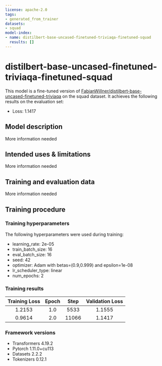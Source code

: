 ```yaml
---
license: apache-2.0
tags:
- generated_from_trainer
datasets:
- squad
model-index:
- name: distilbert-base-uncased-finetuned-triviaqa-finetuned-squad
  results: []
---
```


<!-- This model card has been generated automatically according to the information the Trainer had access to. You
should probably proofread and complete it, then remove this comment. -->

# distilbert-base-uncased-finetuned-triviaqa-finetuned-squad

This model is a fine-tuned version of [FabianWillner/distilbert-base-uncased-finetuned-triviaqa](https://huggingface.co/FabianWillner/distilbert-base-uncased-finetuned-triviaqa) on the squad dataset.
It achieves the following results on the evaluation set:
- Loss: 1.1417

## Model description

More information needed

## Intended uses & limitations

More information needed

## Training and evaluation data

More information needed

## Training procedure

### Training hyperparameters

The following hyperparameters were used during training:
- learning_rate: 2e-05
- train_batch_size: 16
- eval_batch_size: 16
- seed: 42
- optimizer: Adam with betas=(0.9,0.999) and epsilon=1e-08
- lr_scheduler_type: linear
- num_epochs: 2

### Training results

| Training Loss | Epoch | Step  | Validation Loss |
|:-------------:|:-----:|:-----:|:---------------:|
| 1.2153        | 1.0   | 5533  | 1.1555          |
| 0.9614        | 2.0   | 11066 | 1.1417          |


### Framework versions

- Transformers 4.19.2
- Pytorch 1.11.0+cu113
- Datasets 2.2.2
- Tokenizers 0.12.1
